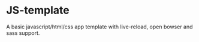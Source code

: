 # JS-template
A basic javascript/html/css app template with live-reload, open bowser and sass support.
